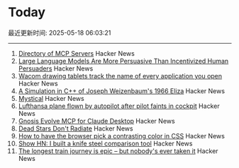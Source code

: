# Today

最近更新时间: 2025-05-18 06:03:21

--- 
1. [Directory of MCP Servers](https://github.com/chatmcp/mcpso) Hacker News
2. [Large Language Models Are More Persuasive Than Incentivized Human Persuaders](https://arxiv.org/abs/2505.09662) Hacker News
3. [Wacom drawing tablets track the name of every application you open](https://robertheaton.com/2020/02/05/wacom-drawing-tablets-track-name-of-every-application-you-open/) Hacker News
4. [A Simulation in C++ of Joseph Weizenbaum's 1966 Eliza](https://github.com/anthay/ELIZA) Hacker News
5. [Mystical](https://suberic.net/~dmm/projects/mystical/README.html) Hacker News
6. [Lufthansa plane flown by autopilot after pilot faints in cockpit](https://www.scmp.com/news/world/europe/article/3310779/lufthansa-plane-flown-autopilot-after-pilot-faints-cockpit) Hacker News
7. [Gnosis Evolve MCP for Claude Desktop](https://github.com/kordless/gnosis-evolve/blob/main/README.md) Hacker News
8. [Dead Stars Don't Radiate](https://johncarlosbaez.wordpress.com/2025/05/17/dead-stars-dont-radiate-and-shrink/) Hacker News
9. [How to have the browser pick a contrasting color in CSS](https://webkit.org/blog/16929/contrast-color/) Hacker News
10. [Show HN: I built a knife steel comparison tool](https://new.knife.day/blog/knife-steel-comparisons/all) Hacker News
11. [The longest train journey is epic – but nobody's ever taken it](https://bigthink.com/strange-maps/portugal-to-singapore-train/) Hacker News
